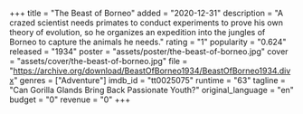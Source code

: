+++
title = "The Beast of Borneo"
added = "2020-12-31"
description = "A crazed scientist needs primates to conduct experiments to prove his own theory of evolution, so he organizes an expedition into the jungles of Borneo to capture the animals he needs."
rating = "1"
popularity = "0.624"
released = "1934"
poster = "assets/poster/the-beast-of-borneo.jpg"
cover = "assets/cover/the-beast-of-borneo.jpg"
file = "https://archive.org/download/BeastOfBorneo1934/BeastOfBorneo1934.divx"
genres = ["Adventure"]
imdb_id = "tt0025075"
runtime = "63"
tagline = "Can Gorilla Glands Bring Back Passionate Youth?"
original_language = "en"
budget = "0"
revenue = "0"
+++